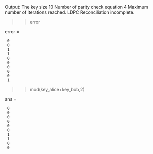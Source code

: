 Output:
The key size 10 
Number of parity check equation 4 
Maximum number of iterations reached. LDPC Reconciliation incomplete. 
>> error

error =

     0
     0
     1
     1
     0
     0
     0
     0
     0
     1

>> mod(key_alice+key_bob,2)

ans =

     0
     0
     0
     0
     0
     0
     1
     1
     0
     0

>> 
